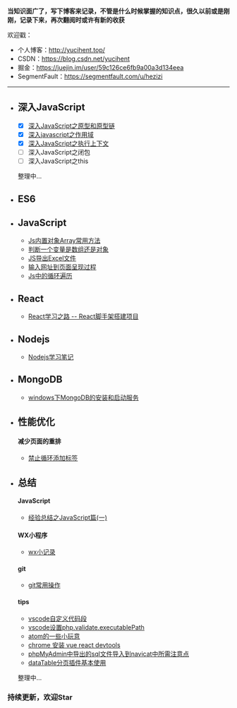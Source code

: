 **当知识面广了，写下博客来记录，不管是什么时候掌握的知识点，很久以前或是刚刚，记录下来，再次翻阅时或许有新的收获**

欢迎戳：
- 个人博客：http://yucihent.top/
- CSDN：https://blog.csdn.net/yucihent
- 掘金：https://juejin.im/user/59c126ce6fb9a00a3d134eea
- SegmentFault：https://segmentfault.com/u/hezizi

---

- ## 深入JavaScript
  - [x] [深入JavaScript之原型和原型链](https://github.com/hezizi/myBlog/issues/1)
  - [x] [深入javascript之作用域](https://github.com/hezizi/myBlog/issues/2)
  - [x] [深入JavaScript之执行上下文](https://github.com/hezizi/myBlog/issues/3)
  - [ ] 深入JavaScript之闭包
  - [ ] 深入JavaScript之this

  整理中...
  
- ## ES6

- ## JavaScript
  - [Js内置对象Array常用方法](https://github.com/hezizi/myBlog/issues/5)
  - [判断一个变量是数组还是对象](https://github.com/hezizi/myBlog/issues/6)
  - [JS导出Excel文件](https://github.com/hezizi/myBlog/issues/12)
  - [输入网址到页面呈现过程](https://github.com/hezizi/myBlog/issues/15)
  - [Js中的循环遍历](https://github.com/hezizi/myBlog/issues/18)

- ## React
  - [React学习之路 -- React脚手架搭建项目](https://github.com/hezizi/myBlog/issues/21)

- ## Nodejs
  - [Nodejs学习笔记](https://github.com/hezizi/Blog-nodejs)

- ## MongoDB
  - [windows下MongoDB的安装和启动服务](https://github.com/hezizi/myBlog/issues/20)

- ## 性能优化
  #### 减少页面的重排
  - [禁止循环添加标签](https://github.com/hezizi/myBlog/issues/16)

- ## 总结
  #### JavaScript
  - [经验总结之JavaScript篇(一)](https://github.com/hezizi/myBlog/issues/4)

  #### WX小程序
  - [wx小记录](https://github.com/hezizi/myBlog/issues/22)

  #### git
  - [git常用操作](https://github.com/hezizi/myBlog/issues/19)

  #### tips 
  - [vscode自定义代码段](https://github.com/hezizi/myBlog/issues/7)
  - [vscode设置php.validate.executablePath](https://github.com/hezizi/myBlog/issues/8)
  - [atom的一些小玩意](https://github.com/hezizi/myBlog/issues/13)
  - [chrome 安装 vue react devtools](https://github.com/hezizi/myBlog/issues/14)
  - [phpMyAdmin中导出的sql文件导入到navicat中所需注意点](https://github.com/hezizi/myBlog/issues/9)
  - [dataTable分页插件基本使用](https://github.com/hezizi/myBlog/issues/11)

  整理中...

### 持续更新，欢迎Star
